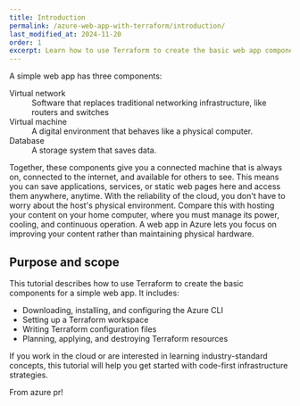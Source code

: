 ```yaml
---
title: Introduction
permalink: /azure-web-app-with-terraform/introduction/
last_modified_at: 2024-11-20
order: 1
excerpt: Learn how to use Terraform to create the basic web app components in Azure.
---
```


<!-- TODO: Define a web app (Disambiguation!) -->

A simple web app has three components:

<div>
  <dl>
      <dt>Virtual network</dt>
      <dd>Software that replaces traditional networking infrastructure, like routers and switches</dd>
      <dt>Virtual machine</dt>
      <dd>A digital environment that behaves like a physical computer.</dd>
      <dt>Database</dt>
      <dd>A storage system that saves data.</dd>
  </dl>
</div>

Together, these components give you a connected machine that is always on, connected to the internet, and available for others to see. This means you can save applications, services, or static web pages here and access them anywhere, anytime. With the reliability of the cloud, you don't have to worry about the host's physical environment. Compare this with hosting your content on your home computer, where you must manage its power, cooling, and continuous operation. A web app in Azure lets you focus on improving your content rather than maintaining physical hardware.

## Purpose and scope

This tutorial describes how to use Terraform to create the basic components for a simple web app. It includes:

- Downloading, installing, and configuring the Azure CLI
- Setting up a Terraform workspace
- Writing Terraform configuration files
- Planning, applying, and destroying Terraform resources

If you work in the cloud or are interested in learning industry-standard concepts, this tutorial will help you get started with code-first infrastructure strategies.

From azure pr!

